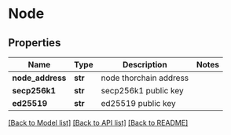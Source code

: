 # Node

## Properties
Name | Type | Description | Notes
------------ | ------------- | ------------- | -------------
**node_address** | **str** | node thorchain address | 
**secp256k1** | **str** | secp256k1 public key | 
**ed25519** | **str** | ed25519 public key | 

[[Back to Model list]](../README.md#documentation-for-models) [[Back to API list]](../README.md#documentation-for-api-endpoints) [[Back to README]](../README.md)

